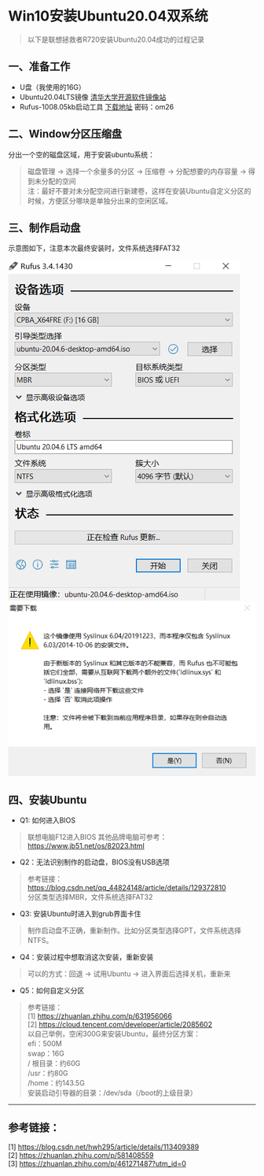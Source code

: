 # Win10安装Ubuntu20.04双系统
> 以下是联想拯救者R720安装Ubuntu20.04成功的过程记录

## 一、准备工作
- U盘（我使用的16G）
- Ubuntu20.04LTS镜像
[清华大学开源软件镜像站](https://mirrors.tuna.tsinghua.edu.cn/ubuntu-releases/20.04/)
- Rufus-1008.05kb启动工具
[下载地址](https://link.csdn.net/?target=https%3A%2F%2Fpan.baidu.com%2Fs%2F1hmMkLOdCj26dusJU7-JrBQ)
密码：om26

## 二、Window分区压缩盘
分出一个空的磁盘区域，用于安装ubuntu系统：
> 磁盘管理 -> 选择一个余量多的分区 -> 压缩卷 -> 分配想要的内存容量 -> 得到未分配的空间  
注：最好不要对未分配空间进行新建卷，这样在安装Ubuntu自定义分区的时候，方便区分哪块是单独分出来的空闲区域。

## 三、制作启动盘
示意图如下，注意本次最终安装时，文件系统选择FAT32  

![Alt text](image.png)
![Alt text](image-1.png)

## 四、安装Ubuntu
- Q1: 如何进入BIOS
> 联想电脑F12进入BIOS
其他品牌电脑可参考：https://www.jb51.net/os/82023.html

- Q2：无法识别制作的启动盘，BIOS没有USB选项
> 参考链接：https://blog.csdn.net/qq_44824148/article/details/129372810  
分区类型选择MBR，文件系统选择FAT32

- Q3: 安装Ubuntu时进入到grub界面卡住
> 制作启动盘不正确，重新制作。比如分区类型选择GPT，文件系统选择NTFS。

- Q4：安装过程中想取消这次安装，重新安装
> 可以的方式：回退 -> 试用Ubuntu -> 进入界面后选择关机，重新来

- Q5：如何自定义分区
> 参考链接：  
[1] https://zhuanlan.zhihu.com/p/631956066  
[2] https://cloud.tencent.com/developer/article/2085602  
以自己举例，空闲300G来安装Ubuntu，最终分区方案：  
efi：500M  
swap：16G  
/ 根目录：约60G  
/usr：约80G  
/home：约143.5G  
安装启动引导器的目录：/dev/sda（/boot的上级目录）
---
## 参考链接：   
[1] https://blog.csdn.net/hwh295/article/details/113409389   
[2] https://zhuanlan.zhihu.com/p/581408559  
[3] https://zhuanlan.zhihu.com/p/461271487?utm_id=0